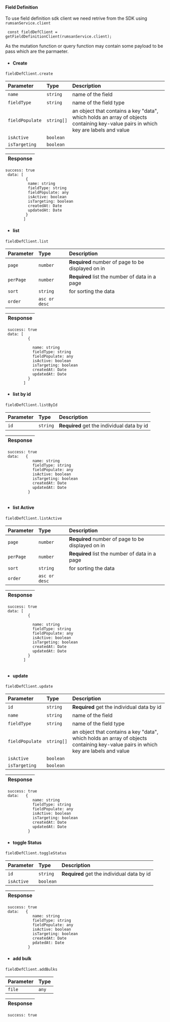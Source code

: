 #### Field Definition

To use field definition sdk client we need retrive from the SDK using `rumsanService.client`

```
 const fieldDefClient = getFieldDefinitionClient(rumsanService.client);

```

As the mutation function or query function may contain some payload to be pass which are the parmaeter.

- #### Create

```
fieldDefClient.create
```

| Parameter       | Type       | Description                                                                                                                        |
| :-------------- | :--------- | :--------------------------------------------------------------------------------------------------------------------------------- |
| `name`          | `string`   | name of the field                                                                                                                  |
| `fieldType`     | `string`   | name of the field type                                                                                                             |
| `fieldPopulate` | `string[]` | an object that contains a key "data", which holds an array of objects containing key-value pairs in which key are labels and value |
| `isActive`      | `boolean`  |
| `isTargeting`   | `boolean`  |

| Response |
| :------- |

```
success: true
 data: [
         {
          name: string
          fieldType: string
          fieldPopulate: any
          isActive: boolean
          isTargeting: boolean
          createdAt: Date
          updatedAt: Date
         }
        ]

```

- #### list

```
fieldDefClient.list
```

| Parameter | Type          | Description                                       |
| :-------- | :------------ | :------------------------------------------------ |
| `page`    | `number`      | **Required** number of page to be displayed on in |
| `perPage` | `number`      | **Required** list the number of data in a page    |
| `sort`    | `string`      | for sorting the data                              |
| `order`   | `asc or desc` |

| Response |
| :------- |

```
 success: true
 data: [
          {

            name: string
            fieldType: string
            fieldPopulate: any
            isActive: boolean
            isTargeting: boolean
            createdAt: Date
            updatedAt: Date
          }
        ]

```

- #### list by id

```
fieldDefClient.listById
```

| Parameter | Type     | Description                                |
| :-------- | :------- | :----------------------------------------- |
| `id`      | `string` | **Required** get the individual data by id |

| Response |
| :------- |

```
 success: true
 data:   {
            name: string
            fieldType: string
            fieldPopulate: any
            isActive: boolean
            isTargeting: boolean
            createdAt: Date
            updatedAt: Date
          }


```

- #### list Active

```
fieldDefClient.listActive
```

| Parameter | Type          | Description                                       |
| :-------- | :------------ | :------------------------------------------------ |
| `page`    | `number`      | **Required** number of page to be displayed on in |
| `perPage` | `number`      | **Required** list the number of data in a page    |
| `sort`    | `string`      | for sorting the data                              |
| `order`   | `asc or desc` |

| Response |
| :------- |

```
 success: true
 data: [
          {

            name: string
            fieldType: string
            fieldPopulate: any
            isActive: boolean
            isTargeting: boolean
            createdAt: Date
            updatedAt: Date
          }
        ]


```

- #### update

```
fieldDefClient.update
```

| Parameter       | Type       | Description                                                                                                                        |
| :-------------- | :--------- | :--------------------------------------------------------------------------------------------------------------------------------- |
| `id`            | `string`   | **Required** get the individual data by id                                                                                         |
| `name`          | `string`   | name of the field                                                                                                                  |
| `fieldType`     | `string`   | name of the field type                                                                                                             |
| `fieldPopulate` | `string[]` | an object that contains a key "data", which holds an array of objects containing key-value pairs in which key are labels and value |
| `isActive`      | `boolean`  |
| `isTargeting`   | `boolean`  |

| Response |
| :------- |

```
 success: true
 data:   {
            name: string
            fieldType: string
            fieldPopulate: any
            isActive: boolean
            isTargeting: boolean
            createdAt: Date
            updatedAt: Date
          }

```

- #### toggle Status

```
fieldDefClient.toggleStatus
```

| Parameter  | Type      | Description                                |
| :--------- | :-------- | :----------------------------------------- |
| `id`       | `string`  | **Required** get the individual data by id |
| `isActive` | `boolean` |

| Response |
| :------- |

```
 success: true
 data:   {
            name: string
            fieldType: string
            fieldPopulate: any
            isActive: boolean
            isTargeting: boolean
            createdAt: Date
            pdatedAt: Date
          }

```

- #### add bulk

```
fieldDefClient.addBulks
```

| Parameter | Type  |
| :-------- | :---- |
| `file`    | `any` |

| Response |
| :------- |

```
 success: true
```
